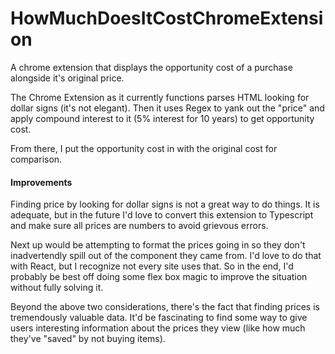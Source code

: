 # HowMuchDoesItCostChromeExtension

A chrome extension that displays the opportunity cost of a purchase alongside it's original price.

The Chrome Extension as it currently functions parses HTML looking for dollar signs (it's not elegant). Then it uses Regex to yank out the "price" and apply compound interest to it (5% interest for 10 years) to get opportunity cost. 

From there, I put the opportunity cost in with the original cost for comparison.

#### Improvements

Finding price by looking for dollar signs is not a great way to do things. It is adequate, but in the future I'd love to convert this extension to Typescript and make sure all prices are numbers to avoid grievous errors.

Next up would be attempting to format the prices going in so they don't inadvertendly spill out of the component they came from. I'd love to do that with React, but I recognize not every site uses that. So in the end, I'd probably be best off doing some flex box magic to improve the situation without fully solving it. 


Beyond the above two considerations, there's the fact that finding prices is tremendously valuable data. It'd be fascinating to find some way to give users interesting information about the prices they view (like how much they've "saved" by not buying items). 
